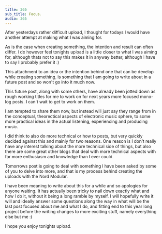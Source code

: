 ```yaml
---
title: 365
sub_title: Focus.
audio: 365
---
```


After yesterdays rather difficult upload, I thought for todays I would have another attempt at making what I was aiming for.

As is the case when creating something, the intention and result can often differ. I do however feel tonights upload is a little closer to what I was aiming for, although thats not to say this makes it in anyway better, although I have to say I probably prefer it :)

This attachment to an idea or the intention behind one that can be develop while creating something, is something that I am going to write about in a future post and so won't go into it much now. 

This future post, along with some others, have already been jotted down as rough working titles for me to work on for next years more focused mono-log posts. I can't wait to get to work on them.

I am tempted to share them now, but instead will just say they range from in the conceptual, theorectical aspects of electronic music sphere, to some more practical ideas in the actual listening, experiencing and producing music.

I did think to also do more technical or how to posts, but very quickly decided against this and mainly for two reasons. One reason is I don't really have any interest talking about the more technical side of things, but also there are some great other blogs that deal with more technical aspects with far more enthusiasm and knowledge than I ever could.

Tomorrows post is going to deal with something I have been asked by some of you to delve into more, and that is my process behind creating the uploads with the Nord Modular. 

I have been meaning to write about this for a while and so apologies for anyone waiting. It has actually been tricky to nail down exactly what and how I do it, without it being a long ramble by myself. I will hopefully write it will and ideally answer some questions along the way in what will be the last post focused about me and what I do, and fitting end to this year long project before the writing changes to more exciting stuff, namely everything else but me :)

I hope you enjoy tonights upload.